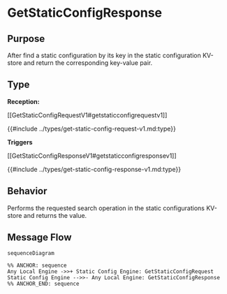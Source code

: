 <div class="message">

# GetStaticConfigResponse

## Purpose

<!-- ANCHOR: purpose -->
After find a static configuration by its key in the static configuration KV-store and return the corresponding key-value pair.
<!-- ANCHOR_END: purpose -->

## Type

<!-- ANCHOR: type -->
**Reception:**

[[GetStaticConfigRequestV1#getstaticconfigrequestv1]]

{{#include ../types/get-static-config-request-v1.md:type}}

**Triggers**

[[GetStaticConfigResponseV1#getstaticconfigresponsev1]]

{{#include ../types/get-static-config-response-v1.md:type}}

<!-- ANCHOR_END: type -->

## Behavior

<!-- ANCHOR: behavior -->
Performs the requested search operation in the static configurations KV-store and returns the value.
<!-- ANCHOR_END: behavior -->


## Message Flow

<!-- ANCHOR: messages -->
```mermaid
sequenceDiagram

%% ANCHOR: sequence
Any Local Engine ->>+ Static Config Engine: GetStaticConfigRequest
Static Config Engine -->>- Any Local Engine: GetStaticConfigResponse
%% ANCHOR_END: sequence
```

<!-- ANCHOR_END: messages -->

</div>